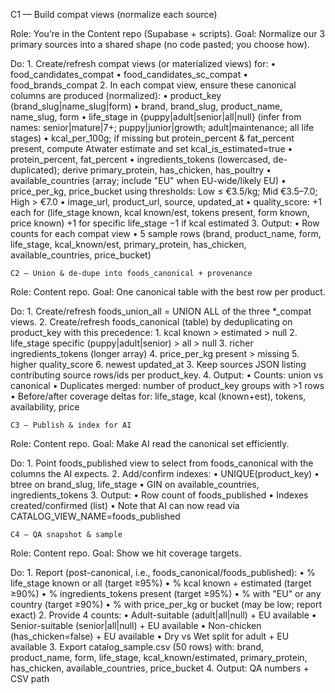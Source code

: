 C1 — Build compat views (normalize each source)

Role: You’re in the Content repo (Supabase + scripts).
Goal: Normalize our 3 primary sources into a shared shape (no code pasted; you choose how).

Do:
	1.	Create/refresh compat views (or materialized views) for:
	•	food_candidates_compat
	•	food_candidates_sc_compat
	•	food_brands_compat
	2.	In each compat view, ensure these canonical columns are produced (normalized):
	•	product_key (brand_slug|name_slug|form)
	•	brand, brand_slug, product_name, name_slug, form
	•	life_stage in {puppy|adult|senior|all|null} (infer from names: senior|mature|7+; puppy|junior|growth; adult|maintenance; all life stages)
	•	kcal_per_100g; if missing but protein_percent & fat_percent present, compute Atwater estimate and set kcal_is_estimated=true
	•	protein_percent, fat_percent
	•	ingredients_tokens (lowercased, de-duplicated); derive primary_protein, has_chicken, has_poultry
	•	available_countries (array; include "EU" when EU-wide/likely EU)
	•	price_per_kg, price_bucket using thresholds: Low ≤ €3.5/kg; Mid €3.5–7.0; High > €7.0
	•	image_url, product_url, source, updated_at
	•	quality_score: +1 each for (life_stage known, kcal known/est, tokens present, form known, price known) +1 for specific life_stage −1 if kcal estimated
	3.	Output:
	•	Row counts for each compat view
	•	5 sample rows (brand, product_name, form, life_stage, kcal_known/est, primary_protein, has_chicken, available_countries, price_bucket)

    C2 — Union & de-dupe into foods_canonical + provenance

Role: Content repo.
Goal: One canonical table with the best row per product.

Do:
	1.	Create/refresh foods_union_all = UNION ALL of the three *_compat views.
	2.	Create/refresh foods_canonical (table) by deduplicating on product_key with this precedence:
	1.	kcal known > estimated > null
	2.	life_stage specific (puppy|adult|senior) > all > null
	3.	richer ingredients_tokens (longer array)
	4.	price_per_kg present > missing
	5.	higher quality_score
	6.	newest updated_at
	3.	Keep sources JSON listing contributing source rows/ids per product_key.
	4.	Output:
	•	Counts: union vs canonical
	•	Duplicates merged: number of product_key groups with >1 rows
	•	Before/after coverage deltas for: life_stage, kcal (known+est), tokens, availability, price

    C3 — Publish & index for AI

Role: Content repo.
Goal: Make AI read the canonical set efficiently.

Do:
	1.	Point foods_published view to select from foods_canonical with the columns the AI expects.
	2.	Add/confirm indexes:
	•	UNIQUE(product_key)
	•	btree on brand_slug, life_stage
	•	GIN on available_countries, ingredients_tokens
	3.	Output:
	•	Row count of foods_published
	•	Indexes created/confirmed (list)
	•	Note that AI can now read via CATALOG_VIEW_NAME=foods_published

    C4 — QA snapshot & sample

Role: Content repo.
Goal: Show we hit coverage targets.

Do:
	1.	Report (post-canonical, i.e., foods_canonical/foods_published):
	•	% life_stage known or all (target ≥95%)
	•	% kcal known + estimated (target ≥90%)
	•	% ingredients_tokens present (target ≥95%)
	•	% with "EU" or any country (target ≥90%)
	•	% with price_per_kg or bucket (may be low; report exact)
	2.	Provide 4 counts:
	•	Adult-suitable (adult|all|null) + EU available
	•	Senior-suitable (senior|all|null) + EU available
	•	Non-chicken (has_chicken=false) + EU available
	•	Dry vs Wet split for adult + EU available
	3.	Export catalog_sample.csv (50 rows) with: brand, product_name, form, life_stage, kcal_known/estimated, primary_protein, has_chicken, available_countries, price_bucket
	4.	Output: QA numbers + CSV path